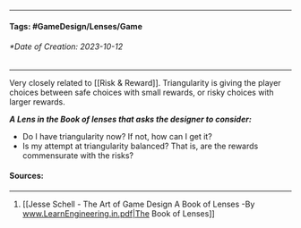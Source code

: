 __________________________________________________________________________
#### **Tags:** #GameDesign/Lenses/Game   
###### *Date of Creation: 2023-10-12
__________________________________________________________________________

Very closely related to [[Risk & Reward]]. Triangularity is giving the player choices between safe choices with small rewards, or risky choices with larger rewards.

***A Lens in the Book of lenses that asks the designer to consider:***
- Do I have triangularity now? If not, how can I get it?
- Is my attempt at triangularity balanced? That is, are the rewards commensurate with the risks?
#### Sources:
__________________________________________________________________________
1. [[Jesse Schell - The Art of Game Design A Book of Lenses -By www.LearnEngineering.in.pdf|The Book of Lenses]]